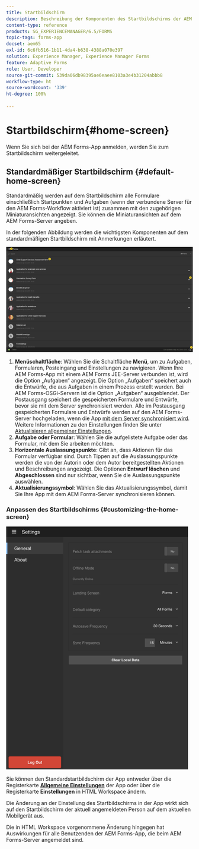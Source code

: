 ```yaml
---
title: Startbildschirm
description: Beschreibung der Komponenten des Startbildschirms der AEM Forms-App
content-type: reference
products: SG_EXPERIENCEMANAGER/6.5/FORMS
topic-tags: forms-app
docset: aem65
exl-id: 6c6fb516-1b11-4da4-b638-4388a070e397
solution: Experience Manager, Experience Manager Forms
feature: Adaptive Forms
role: User, Developer
source-git-commit: 539da06db98395ae6eaee8103a3e4b31204abbb8
workflow-type: ht
source-wordcount: '339'
ht-degree: 100%

---
```


# Startbildschirm{#home-screen}

Wenn Sie sich bei der AEM Forms-App anmelden, werden Sie zum Startbildschirm weitergeleitet.

## Standardmäßiger Startbildschirm {#default-home-screen}

Standardmäßig werden auf dem Startbildschirm alle Formulare einschließlich Startpunkten und Aufgaben (wenn der verbundene Server für den AEM Forms-Workflow aktiviert ist) zusammen mit den zugehörigen Miniaturansichten angezeigt. Sie können die Miniaturansichten auf dem AEM Forms-Server angeben.

In der folgenden Abbildung werden die wichtigsten Komponenten auf dem standardmäßigen Startbildschirm mit Anmerkungen erläutert.

![Startbildschirm der Forms-App](assets/home-screen-1.png)

<!--Click to enlarge

![home-screen-1-1](assets/home-screen-1-1.png)-->

1. **Menüschaltfläche**: Wählen Sie die Schaltfläche **Menü**, um zu Aufgaben, Formularen, Posteingang und Einstellungen zu navigieren. Wenn Ihre AEM Forms-App mit einem AEM Forms JEE-Server verbunden ist, wird die Option „Aufgaben“ angezeigt. Die Option „Aufgaben“ speichert auch die Entwürfe, die aus Aufgaben in einem Prozess erstellt wurden. Bei AEM Forms-OSGi-Servern ist die Option „Aufgaben“ ausgeblendet. Der Postausgang speichert die gespeicherten Formulare und Entwürfe, bevor sie mit dem Server synchronisiert werden. Alle im Postausgang gespeicherten Formulare und Entwürfe werden auf den AEM Forms-Server hochgeladen, wenn die App [mit dem Server synchronisiert wird](../../forms/using/sync-app.md). Weitere Informationen zu den Einstellungen finden Sie unter [Aktualisieren allgemeiner Einstellungen](../../forms/using/update-general-settings.md).
1. **Aufgabe oder Formular**: Wählen Sie die aufgelistete Aufgabe oder das Formular, mit dem Sie arbeiten möchten.
1. **Horizontale Auslassungspunkte**: Gibt an, dass Aktionen für das Formular verfügbar sind. Durch Tippen auf die Auslassungspunkte werden die von der Autorin oder dem Autor bereitgestellten Aktionen und Beschreibungen angezeigt. Die Optionen **Entwurf löschen** und **Abgeschlossen** sind nur sichtbar, wenn Sie die Auslassungspunkte auswählen.
1. **Aktualisierungssymbol**: Wählen Sie das Aktualisierungssymbol, damit Sie Ihre App mit dem AEM Forms-Server synchronisieren können.

### Anpassen des Startbildschirms {#customizing-the-home-screen}

![Allgemeine Einstellungen](assets/gen-settings.png)

Sie können den Standardstartbildschirm der App entweder über die Registerkarte **[Allgemeine Einstellungen](../../forms/using/update-general-settings.md)** der App oder über die Registerkarte **Einstellungen** in HTML Workspace ändern.

Die Änderung an der Einstellung des Startbildschirms in der App wirkt sich auf den Startbildschirm der aktuell angemeldeten Person auf dem aktuellen Mobilgerät aus.

Die in HTML Workspace vorgenommene Änderung hingegen hat Auswirkungen für alle Benutzenden der AEM Forms-App, die beim AEM Forms-Server angemeldet sind.
